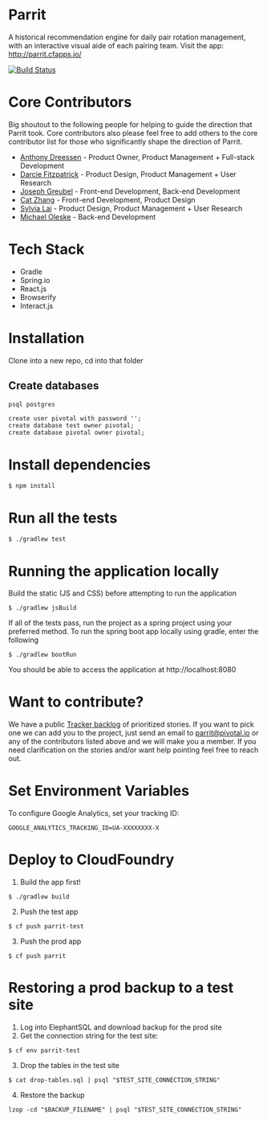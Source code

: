 # Parrit
A historical recommendation engine for daily pair rotation management, with an interactive visual aide of each pairing team.
Visit the app: http://parrit.cfapps.io/

[![Build Status](https://travis-ci.org/Parrit/Parrit.svg?branch=master)](https://travis-ci.org/Parrit/Parrit)

# Core Contributors
Big shoutout to the following people for helping to guide the direction that Parrit took. Core contributors also please feel free to add others to the core contributor list for those who significantly shape the direction of Parrit.

- [Anthony Dreessen](mailto:anthonydreessen@gmail.com) - Product Owner, Product Management + Full-stack Development
- [Darcie Fitzpatrick](mailto:darciefitzpatrick@gmail.com) - Product Design, Product Management + User Research
- [Joseph Greubel](mailto:jgreubel@pivotal.io) - Front-end Development, Back-end Development
- [Cat Zhang](mailto:czhang@pivotal.io) - Front-end Development, Product Design
- [Sylvia Lai](mailto:slai@pivotal.io) - Product Design, Product Management + User Research
- [Michael Oleske](mailto:moleske@pivotal.io) - Back-end Development

# Tech Stack
- Gradle
- Spring.io
- React.js
- Browserify
- Interact.js

# Installation

Clone into a new repo, cd into that folder

## Create databases

```bash
psql postgres
```

```psql
create user pivotal with password '';
create database test owner pivotal;
create database pivotal owner pivotal;
```

# Install dependencies
```
$ npm install
```

# Run all the tests

```
$ ./gradlew test
```

# Running the application locally

Build the static (JS and CSS) before attempting to run the application
```
$ ./gradlew jsBuild
```

If all of the tests pass, run the project as a spring project using your preferred method.
To run the spring boot app locally using gradle, enter the following
```
$ ./gradlew bootRun
```

You should be able to access the application at http://localhost:8080

# Want to contribute?

We have a public [Tracker backlog](https://www.pivotaltracker.com/n/projects/1504460) of prioritized stories.
If you want to pick one we can add you to the project, just send an email to parrit@pivotal.io
or any of the contributors listed above and we will make you a member.
If you need clarification on the stories and/or want help pointing feel free to reach out.

# Set Environment Variables

To configure Google Analytics, set your tracking ID:

```
GOOGLE_ANALYTICS_TRACKING_ID=UA-XXXXXXXX-X
```

# Deploy to CloudFoundry

1. Build the app first!
```
$ ./gradlew build
```

2. Push the test app
```
$ cf push parrit-test
```

3. Push the prod app
```
$ cf push parrit
```

# Restoring a prod backup to a test site

1. Log into ElephantSQL and download backup for the prod site
2. Get the connection string for the test site:
```
$ cf env parrit-test
```
3. Drop the tables in the test site
```
$ cat drop-tables.sql | psql "$TEST_SITE_CONNECTION_STRING"
```
4. Restore the backup
```
lzop -cd "$BACKUP_FILENAME" | psql "$TEST_SITE_CONNECTION_STRING"
```
